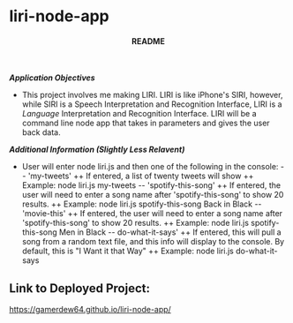 # liri-node-app

<h4 align="center">README</h4>
<br>

<b>*Application Objectives*</b>
<br>

  * This project involves me making LIRI. LIRI is like iPhone's SIRI, however, while SIRI is a Speech Interpretation and Recognition Interface, LIRI is a _Language_ Interpretation and Recognition Interface. LIRI will be a command line node app that takes in parameters and gives the user back data.

<b>*Additional Information (Slightly Less Relavent)*</b>
<br>

  * User will enter node liri.js and then one of the following in the console:
  		-- 'my-tweets'
  			++ If entered, a list of twenty tweets will show
  			++ Example: node liri.js my-tweets
  		-- 'spotify-this-song'
  			++ If entered, the user will need to enter a song name after 'spotify-this-song' to show 20 results.
  			++ Example: node liri.js spotify-this-song Back in Black
  		-- 'movie-this'
  			++ If entered, the user will need to enter a song name after 'spotify-this-song' to show 20 results.
  			++ Example: node liri.js spotify-this-song Men in Black
  		-- do-what-it-says'
  			++ If entered, this will pull a song from a random text file, and this info will display to the console. By default, this is "I Want it that Way"
  			++ Example: node liri.js do-what-it-says

  ## Link to Deployed Project:
https://gamerdew64.github.io/liri-node-app/